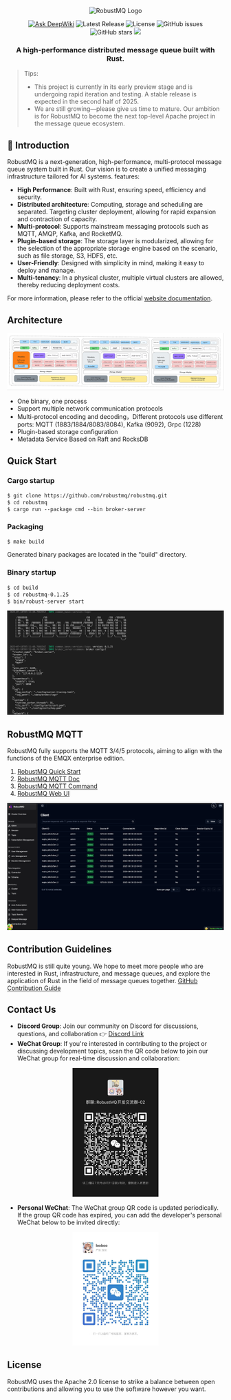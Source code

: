 <p align="center">
  <picture>
    <img alt="RobustMQ Logo" src="docs/images/robustmq-logo.png" width="300">
  </picture>
</p>

<p align="center">
  <a href="https://deepwiki.com/robustmq/robustmq"><img src="https://deepwiki.com/badge.svg" alt="Ask DeepWiki"></a>
  <img alt="Latest Release" src="https://img.shields.io/github/v/release/robustmq/robustmq?style=flat">
  <img alt="License" src="https://img.shields.io/github/license/robustmq/robustmq?style=flat">
  <img alt="GitHub issues" src="https://img.shields.io/github/issues/robustmq/robustmq?style=flat">
  <img alt="GitHub stars" src="https://img.shields.io/github/stars/robustmq/robustmq?style=flat">
  <a href="https://codecov.io/gh/robustmq/robustmq" >
  <img src="https://codecov.io/gh/robustmq/robustmq/graph/badge.svg?token=MRFFAX9QZO"/>
 </a>
</p>


<h3 align="center">
    A high-performance distributed message queue built with Rust.
</h3>

> Tips:<br/>
> - This project is currently in its early preview stage and is undergoing rapid iteration and testing. A stable release is expected in the second half of 2025.<br/>
> - We are still growing—please give us time to mature. Our ambition is for RobustMQ to become the next top-level Apache project in the message queue ecosystem.<br/>

## 🚀 Introduction

RobustMQ is a next-generation, high-performance, multi-protocol message queue system built in Rust. Our vision is to
create a unified messaging infrastructure tailored for AI systems. features:
- **High Performance**: Built with Rust, ensuring speed, efficiency and security.
- **Distributed architecture**: Computing, storage and scheduling are separated. Targeting cluster deployment, allowing for rapid expansion and contraction of capacity.
- **Multi-protocol**: Supports mainstream messaging protocols such as MQTT, AMQP, Kafka, and RocketMQ.
- **Plugin-based storage**: The storage layer is modularized, allowing for the selection of the appropriate storage engine based on the scenario, such as file storage, S3, HDFS, etc.
- **User-Friendly**: Designed with simplicity in mind, making it easy to deploy and manage.
- **Multi-tenancy**: In a physical cluster, multiple virtual clusters are allowed, thereby reducing deployment costs.

For more information, please refer to the official [website documentation](https://robustmq.com/).

## Architecture
![image](docs/images/robustmq-architecture.png)
- One binary, one process
- Support multiple network communication protocols
- Multi-protocol encoding and decoding，Different protocols use different ports: MQTT (1883/1884/8083/8084), Kafka (9092), Grpc (1228)
- Plugin-based storage configuration
- Metadata Service Based on Raft and RocksDB

## Quick Start
### Cargo startup
```
$ git clone https://github.com/robustmq/robustmq.git
$ cd robustmq
$ cargo run --package cmd --bin broker-server 
```

### Packaging
```
$ make build
```
Generated binary packages are located in the "build" directory.

### Binary startup
```
$ cd build
$ cd robustmq-0.1.25
$ bin/robust-server start
```
![img](docs/images/console-start.png)
## RobustMQ MQTT
RobustMQ fully supports the MQTT 3/4/5 protocols, aiming to align with the functions of the EMQX enterprise edition.

1. [RobustMQ Quick Start](https://robustmq.com/QuickGuide/Overview.html)
2. [RobustMQ MQTT Doc](https://robustmq.com/RobustMQ-MQTT/Overview.html)
3. [RobustMQ MQTT Command](https://robustmq.com/RobustMQ-Command/Mqtt-Broker.html)
4. [RobustMQ Web UI](https://github.com/robustmq/robustmq-copilot)

![img](docs/images/web-ui.png)


## Contribution Guidelines
RobustMQ is still quite young. We hope to meet more people who are interested in Rust, infrastructure, and message queues, and explore the application of Rust in the field of message queues together. [GitHub Contribution Guide](https://robustmq.com/ContributionGuide/GitHub-Contribution-Guide.html)

## Contact Us

- **Discord Group**: Join our community on Discord for discussions, questions, and collaboration 👉 [Discord Link](https://discord.gg/sygeGRh5)
- **WeChat Group**: If you're interested in contributing to the project or discussing development topics, scan the QR code below to join our WeChat group for real-time discussion and collaboration:
<div align="center">
  <img src="docs/images/wechat-group.jpg" alt="WeChat Group QR Code" width=200 />
</div>

- **Personal WeChat**: The WeChat group QR code is updated periodically. If the group QR code has expired, you can add the developer's personal WeChat below to be invited directly:
<div align="center">
  <img src="docs/images/wechat.jpg" alt="WeChat QR Code" width=200 />
</div>

## License
RobustMQ uses the Apache 2.0 license to strike a balance between open contributions and allowing you to use the software however you want.